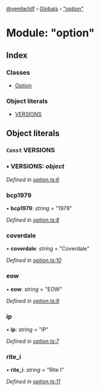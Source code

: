 [@venite/ldf](../README.md) › [Globals](../globals.md) › ["option"](_option_.md)

# Module: "option"

## Index

### Classes

* [Option](../classes/_option_.option.md)

### Object literals

* [VERSIONS](_option_.md#const-versions)

## Object literals

### `Const` VERSIONS

### ▪ **VERSIONS**: *object*

*Defined in [option.ts:6](https://github.com/gbj/venite/blob/b1a915e1/ldf/src/option.ts#L6)*

###  bcp1979

• **bcp1979**: *string* = "1979"

*Defined in [option.ts:8](https://github.com/gbj/venite/blob/b1a915e1/ldf/src/option.ts#L8)*

###  coverdale

• **coverdale**: *string* = "Coverdale"

*Defined in [option.ts:10](https://github.com/gbj/venite/blob/b1a915e1/ldf/src/option.ts#L10)*

###  eow

• **eow**: *string* = "EOW"

*Defined in [option.ts:9](https://github.com/gbj/venite/blob/b1a915e1/ldf/src/option.ts#L9)*

###  ip

• **ip**: *string* = "IP"

*Defined in [option.ts:7](https://github.com/gbj/venite/blob/b1a915e1/ldf/src/option.ts#L7)*

###  rite_i

• **rite_i**: *string* = "Rite I"

*Defined in [option.ts:11](https://github.com/gbj/venite/blob/b1a915e1/ldf/src/option.ts#L11)*

